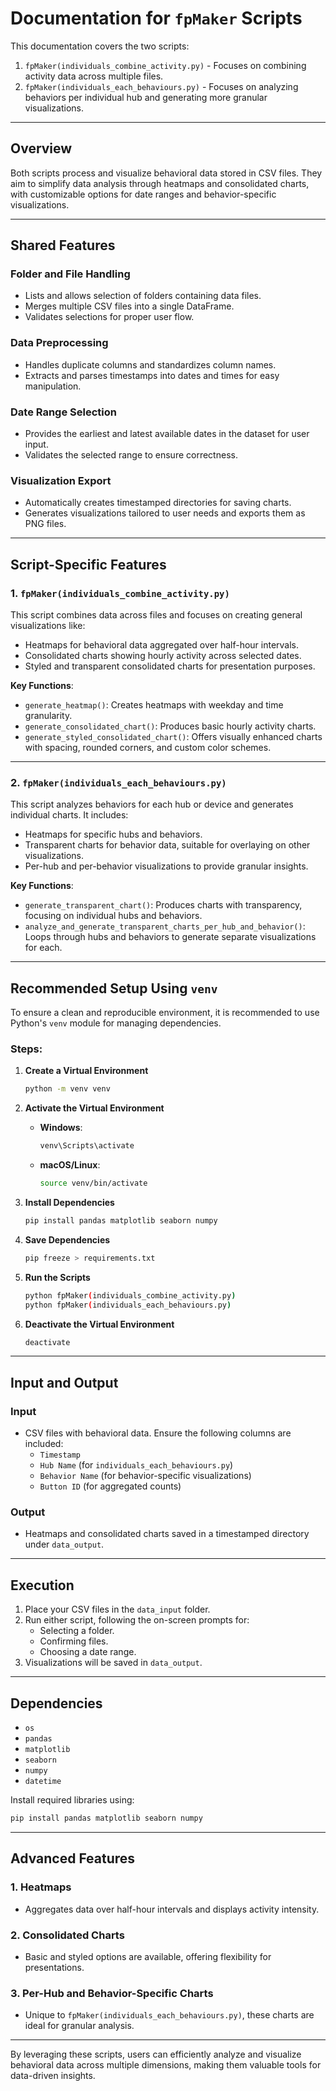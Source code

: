 
# **Documentation for `fpMaker` Scripts**

This documentation covers the two scripts:
1. `fpMaker(individuals_combine_activity.py)` - Focuses on combining activity data across multiple files.
2. `fpMaker(individuals_each_behaviours.py)` - Focuses on analyzing behaviors per individual hub and generating more granular visualizations.

---

## **Overview**
Both scripts process and visualize behavioral data stored in CSV files. They aim to simplify data analysis through heatmaps and consolidated charts, with customizable options for date ranges and behavior-specific visualizations.

---

## **Shared Features**

### Folder and File Handling
- Lists and allows selection of folders containing data files.
- Merges multiple CSV files into a single DataFrame.
- Validates selections for proper user flow.

### Data Preprocessing
- Handles duplicate columns and standardizes column names.
- Extracts and parses timestamps into dates and times for easy manipulation.

### Date Range Selection
- Provides the earliest and latest available dates in the dataset for user input.
- Validates the selected range to ensure correctness.

### Visualization Export
- Automatically creates timestamped directories for saving charts.
- Generates visualizations tailored to user needs and exports them as PNG files.

---

## **Script-Specific Features**

### **1. `fpMaker(individuals_combine_activity.py)`**

This script combines data across files and focuses on creating general visualizations like:
- Heatmaps for behavioral data aggregated over half-hour intervals.
- Consolidated charts showing hourly activity across selected dates.
- Styled and transparent consolidated charts for presentation purposes.

**Key Functions**:
- `generate_heatmap()`: Creates heatmaps with weekday and time granularity.
- `generate_consolidated_chart()`: Produces basic hourly activity charts.
- `generate_styled_consolidated_chart()`: Offers visually enhanced charts with spacing, rounded corners, and custom color schemes.

---

### **2. `fpMaker(individuals_each_behaviours.py)`**

This script analyzes behaviors for each hub or device and generates individual charts. It includes:
- Heatmaps for specific hubs and behaviors.
- Transparent charts for behavior data, suitable for overlaying on other visualizations.
- Per-hub and per-behavior visualizations to provide granular insights.

**Key Functions**:
- `generate_transparent_chart()`: Produces charts with transparency, focusing on individual hubs and behaviors.
- `analyze_and_generate_transparent_charts_per_hub_and_behavior()`: Loops through hubs and behaviors to generate separate visualizations for each.

---

## **Recommended Setup Using `venv`**

To ensure a clean and reproducible environment, it is recommended to use Python's `venv` module for managing dependencies.

### Steps:
1. **Create a Virtual Environment**
   ```bash
   python -m venv venv
   ```

2. **Activate the Virtual Environment**
   - **Windows**:
     ```bash
     venv\Scripts\activate
     ```
   - **macOS/Linux**:
     ```bash
     source venv/bin/activate
     ```

3. **Install Dependencies**
   ```bash
   pip install pandas matplotlib seaborn numpy
   ```

4. **Save Dependencies**
   ```bash
   pip freeze > requirements.txt
   ```

5. **Run the Scripts**
   ```bash
   python fpMaker(individuals_combine_activity.py)
   python fpMaker(individuals_each_behaviours.py)
   ```

6. **Deactivate the Virtual Environment**
   ```bash
   deactivate
   ```

---

## **Input and Output**

### **Input**
- CSV files with behavioral data. Ensure the following columns are included:
  - `Timestamp`
  - `Hub Name` (for `individuals_each_behaviours.py`)
  - `Behavior Name` (for behavior-specific visualizations)
  - `Button ID` (for aggregated counts)

### **Output**
- Heatmaps and consolidated charts saved in a timestamped directory under `data_output`.

---

## **Execution**

1. Place your CSV files in the `data_input` folder.
2. Run either script, following the on-screen prompts for:
   - Selecting a folder.
   - Confirming files.
   - Choosing a date range.
3. Visualizations will be saved in `data_output`.

---

## **Dependencies**

- `os`
- `pandas`
- `matplotlib`
- `seaborn`
- `numpy`
- `datetime`

Install required libraries using:
```bash
pip install pandas matplotlib seaborn numpy
```

---

## **Advanced Features**

### **1. Heatmaps**
- Aggregates data over half-hour intervals and displays activity intensity.

### **2. Consolidated Charts**
- Basic and styled options are available, offering flexibility for presentations.

### **3. Per-Hub and Behavior-Specific Charts**
- Unique to `fpMaker(individuals_each_behaviours.py)`, these charts are ideal for granular analysis.

---

By leveraging these scripts, users can efficiently analyze and visualize behavioral data across multiple dimensions, making them valuable tools for data-driven insights.
